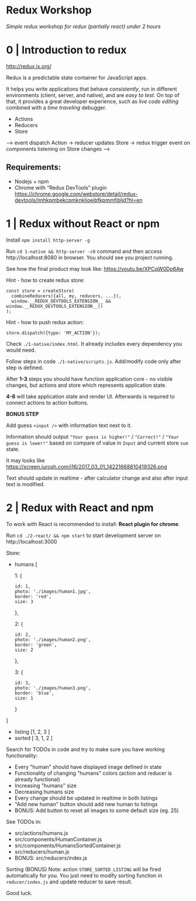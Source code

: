 # Redux Workshop

*Simple redux workshop for redux (partially react) under 2 hours*


# 0 | Introduction to redux

http://redux.js.org/

Redux is a predictable state container for JavaScript apps.

It helps you write applications that behave *consistently*, run in different environments (client, server, and native), and are *easy to test*.
On top of that, it provides a great developer experience, such as *live code editing* combined with a *time traveling* debugger.

* Actions
* Reducers
* Store

--> event dispatch Action -> reducer updates Store -> redux trigger event on components listening on Store changes -->

## Requirements:

- Nodejs + npm
- Chrome with “Redux DevTools” plugin https://chrome.google.com/webstore/detail/redux-devtools/lmhkpmbekcpmknklioeibfkpmmfibljd?hl=en

# 1 | Redux without React or npm

Install `npm install http-server -g`

Run `cd 1-native && http-server -c0` command and then access http://localhost:8080 in browser. You should see you project running.

See how the final product may look like: https://youtu.be/XPCqW0Dp6Aw

Hint - how to create redux store:

```
const store = createStore(
  combineReducers({all, my, reducers, ...}),
  window.__REDUX_DEVTOOLS_EXTENSION__ && window.__REDUX_DEVTOOLS_EXTENSION__()
);
 ```

Hint - how to push redux action:

```
store.dispatch({type: 'MY_ACTION'});
```

Check `./1-native/index.html`. It already includes every dependency you would need.

Follow steps in code `./1-native/scripts.js`. Add/modify code only after step is defined.

After **1-3** steps you should have function application core - no visible changes, but actions and store which represents application state.

**4-6** will take application state and render UI. Afterwards is required to connect actions to action buttons.

**BONUS STEP**

Add guess `<input />` with information text next to it.

Information should output `"Your guess is higher!"` / `"Correct!"` / `"Your guess is lower!"` based on compare of value in `Input` and current store `sum` state.

It may looks like https://screen.jurosh.com/i16/2017_03_01_14221668810419326.png

Text should update in realtime - after calculator change and also after input text is modified.

# 2 | Redux with React and npm

To work with React is recommended to install: **React plugin for chrome**.

Run `cd ./2-react/ && npm start` to start development server on http://localhost:3000

Store:
  - humans [
    
     1: {

        id: 1,
        photo: './images/human1.jpg',
        border: 'red',
        size: 3
      },

      2: {

        id: 2,
        photo: './images/human2.png',
        border: 'green',
        size: 2
      },

      3: {

        id: 3,
        photo: './images/human3.png',
        border: 'blue',
        size: 1
      }
      
  ]

  - listing [1, 2, 3 ]
  - sorted [ 3, 1, 2 ]

Search for TODOs in code and try to make sure you have working functionality:

- Every "human" should have displayed image defined in state
- Functionality of changing "humans" colors (action and reducer is already functional)
- Increasing "humans" size
- Decreasing humans size
- Every change should be updated in realtime in both listings
- "Add new human" button should add new human to listings
- BONUS: Add button to reset all images to some default size (eg. 25)

See TODOs in:

- src/actions/humans.js
- src/components/HumanContainer.js
- src/components/HumansSortedContainer.js
- src/reducers/human.js
- BONUS: src/reducers/index.js

Sorting (BONUS) Note: action `STORE_SORTED_LISTING` will be fired  automatically for you. You just need to modify sorting function in `reducer/index.js` and update reducer to save result.

Good luck.